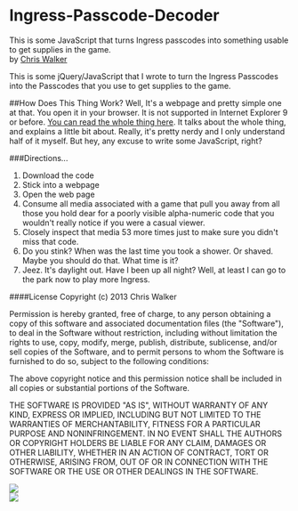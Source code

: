 Ingress-Passcode-Decoder
========================

This is some JavaScript that turns Ingress passcodes into something usable to get supplies in the game.<br/>
by <a href='https://plus.google.com/104536213394512642005?rel=author'>Chris Walker</a><br/>

This is some jQuery/JavaScript that I wrote to turn the Ingress Passcodes into the Passcodes that you use to get supplies to the game.

##How Does This Thing Work?
Well, It's a webpage and pretty simple one at that. You open it in your browser. It is not supported in Internet Explorer 9 or before. <a href="http://decodeingress.me/2014/01/28/passcode-decoding-walkthrough-0001-1/" target="_blank">You can read the whole thing here</a>. It talks about the whole thing, and explains a little bit about. Really, it's pretty nerdy and I only understand half of it myself. But hey, any excuse to write some JavaScript, right?

###Directions...
1. Download the code
2. Stick into a webpage
3. Open the web page
4. Consume all media associated with a game that pull you away from all those you hold dear for a poorly visible alpha-numeric code that you wouldn't really notice if you were a casual viewer.
5. Closely inspect that media 53 more times just to make sure you didn't miss that code.
6. Do you stink? When was the last time you took a shower. Or shaved. Maybe you should do that. What time is it?
7. Jeez. It's daylight out. Have I been up all night? Well, at least I can go to the park now to play more Ingress.

####License
Copyright (c) 2013 Chris Walker

Permission is hereby granted, free of charge, to any person obtaining a copy
of this software and associated documentation files (the "Software"), to deal
in the Software without restriction, including without limitation the rights
to use, copy, modify, merge, publish, distribute, sublicense, and/or sell
copies of the Software, and to permit persons to whom the Software is
furnished to do so, subject to the following conditions:

The above copyright notice and this permission notice shall be included in
all copies or substantial portions of the Software.

THE SOFTWARE IS PROVIDED "AS IS", WITHOUT WARRANTY OF ANY KIND, EXPRESS OR
IMPLIED, INCLUDING BUT NOT LIMITED TO THE WARRANTIES OF MERCHANTABILITY,
FITNESS FOR A PARTICULAR PURPOSE AND NONINFRINGEMENT. IN NO EVENT SHALL THE
AUTHORS OR COPYRIGHT HOLDERS BE LIABLE FOR ANY CLAIM, DAMAGES OR OTHER
LIABILITY, WHETHER IN AN ACTION OF CONTRACT, TORT OR OTHERWISE, ARISING FROM,
OUT OF OR IN CONNECTION WITH THE SOFTWARE OR THE USE OR OTHER DEALINGS IN
THE SOFTWARE.


<img src='https://lh6.googleusercontent.com/-NoJxB98RGC8/UMDEznmPTiI/AAAAAAAAAcQ/cfDucT8eu4A/s800/squinty.jpg'><br/>
<img src='https://lh6.googleusercontent.com/-g7q_OQGsehU/Uug7ID5J_EI/AAAAAAAAKIs/jPm4pB8Caps/s400/Ingress-Passcode-Decoder.PNG'>